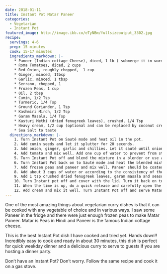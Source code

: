 ```yaml
---
date: 2018-01-11
title: Instant Pot Matar Paneer
categories:
  - Vegetarian
  - Instant Pot
featured_image: http://image.ibb.co/eTyNBm/fullsizeoutput_3302.jpg
recipe:
  servings: 4-6
  prep: 15 minutes
  cook: 15-17 minutes
  ingredients_markdown: |-
    * Paneer (Indian cottage Cheese), diced, 1 lb ( submerge it in warm water for 15-20 minutes if you are using packaged paneer to make it soft)
    * Roma Tomatoes, diced, 2 cups
    * Red Onion, roughly chopped,  1 cup
    * Ginger, minced, 1tbsp
    * Garlic, minced, 1 tbsp
    * Serrano, chopped, 1
    * Frozen Peas, 1 cup
    * Oil, 2 tbsp
    * Cumin, 1/2 Tsp
    * Turmeric, 1/4 Tsp
    * Ground Coriander, 1 Tsp
    * Kashmiri Mirch, 1/2 Tsp
    * Garam Masala, 1/4 Tsp
    * Kasturi Methi (dried fenugreek leaves), crushed, 1/4 Tsp
    * Heavy cream, 1/2 cup (optional and can be replaced by coconut cream)
    * Sea Salt to taste
  directions_markdown: |-
    1. Turn Instant Pot on Sauté mode and heat oil in the pot.
    2. Add cumin seeds and let it splutter for 20 seconds.
    3. Add onion, ginger, garlic and chillies. Let it sauté until onion turns golden brown, about 3-4 minutes.
    4. Add tomato and mix well. Add one cup of water to prevent from sticking to the surface of the pot. Keep stirring and cook for 4 minutes, until tomatoes are cooked thoroughly.
    5. Turn Instant Pot off and blend the mixture in a blender or use a hand blender.
    6. Turn Instant Pot back on to Sauté mode and heat the blended mixture. Add ground coriander, turmeric and Kashmiri chilli powder. Keep stirring and let it cook until oil separates.
    7. Add frozen peas and paneer and mix well. Paneer should be coated evenly.
    8. Add about 3 cups of water or according to the consistency of the curry you desire.
    9. Add 1 tsp crushed dried fenugreek leaves, garam masala and season with salt.
    10. Turn Instant pot off and cover with the lid. Turn it back on to high pressure and set the timer for 2 minutes. Keep steam release handle in Sealing position. (If you are cooking on a gas stove, let it simmer until the gravy reaches desired consistency. Don’t cook paneer in the curry for more than 6-7 minutes).
    11. When the time is up, do a quick release and carefully open the lid.
    12. Add cream and mix it well. Turn Instant Pot off and serve Matar Paneer with chapati or rice.
---
```

One of the most amazing things about vegetarian curry dishes is that it can be cooked with any vegetable of choice and in various ways. I saw some Paneer in the fridge and there were just enough frozen peas to make Matar Paneer. Matar is Peas in Hindi and Paneer is the famous Indian cottage cheese.

This is the best Instant Pot dish I have cooked and tried yet. Hands down!! Incredibly easy to cook and ready in about 30 minutes, this dish is perfect for quick weekday dinner and a delicious curry to serve to guests if you are hosting a dinner party.

Don’t have an Instant Pot? Don’t worry. Follow the same recipe and cook it on a gas stove. 
